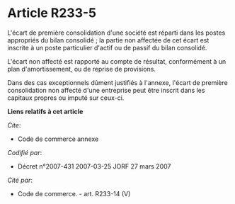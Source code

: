 # Article R233-5

L'écart de première consolidation d'une société est réparti dans les postes appropriés du bilan consolidé ; la partie non
affectée de cet écart est inscrite à un poste particulier d'actif ou de passif du bilan consolidé.

L'écart non affecté est rapporté au compte de résultat, conformément à un plan d'amortissement, ou de reprise de provisions.

Dans des cas exceptionnels dûment justifiés à l'annexe, l'écart de première consolidation non affecté d'une entreprise peut
être inscrit dans les capitaux propres ou imputé sur ceux-ci.

**Liens relatifs à cet article**

_Cite_:

  - Code de commerce annexe

_Codifié par_:

  - Décret n°2007-431 2007-03-25 JORF 27 mars 2007

_Cité par_:

  - Code de commerce. - art. R233-14 (V)
